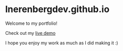 # lnerenbergdev.github.io
Welcome to my portfolio! 

Check out my [live demo](ttps://lnerenbergdev.github.io)

I hope you enjoy my work as much as I did making it :)





